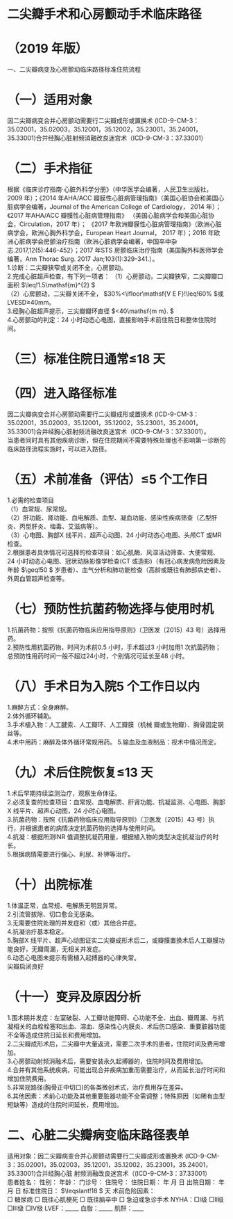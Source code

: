 # 二尖瓣手术和心房颤动手术临床路径  
# （2019 年版）  
一、二尖瓣病变及心房颤动临床路径标准住院流程  
# （一）适用对象  
因二尖瓣病变合并心房颤动需要行二尖瓣成形或置换术 (ICD-9-CM-3：35.02001，35.02003，35.12001，35.12002，35.23001，35.24001，35.33001)合并经胸心脏射频消融改良迷宫术（ICD-9-CM-3：37.33001）  
# （二）手术指征  
根据《临床诊疗指南·心脏外科学分册》（中华医学会编著，人民卫生出版社，2009 年）；《2014 年AHA/ACC 瓣膜性心脏病管理指南》（美国心脏协会和美国心脏病学会编著，Journal of the American College of Cardiology， 2014 年）；《2017 年AHA/ACC 瓣膜性心脏病管理指南》
（美国心脏病学会和美国心脏协会，Circulation，2017 年）；
《2017 年欧洲瓣膜性心脏病管理指南》（欧洲心脏病学会，欧洲心胸外科学会，European Heart Journal， 2017 年）；2016 年欧洲心脏病学会房颤治疗指南（欧洲心脏病学会编著，中国卒中杂志.2017,12(5):446-452）；2017 年STS 房颤临床治疗指南（美国胸外科医师学会编著，Ann Thorac  Surg. 2017 Jan;103(1):329-341.）。  
1.诊断：二尖瓣狭窄或关闭不全，心房颤动。  
2.完成心脏超声检查，有下列一项者： （1）心房颤动，二尖瓣狭窄，二尖瓣瓣口面积 $\leq\!1.5\mathsf{m}^{2} $  
（2）心房颤动，二尖瓣关闭不全， $30\%<\lfloor\mathsf{V E F}\!\leq\!60\% $或LVESD≥40mm。  
3.经胸心脏超声提示，三尖瓣瓣环直径 $<40\mathsf{m m}. $  
4.心房颤动的判定：24 小时动态心电图，直接影响手术前住院日和整体住院时间。  
# （三）标准住院日通常≤18 天  
# （四）进入路径标准  
因二尖瓣病变合并心房颤动需要行二尖瓣成形或置换术 (ICD-9-CM-3：35.02001，35.02003，35.12001，35.12002，35.23001，35.24001，35.33001)合并经胸心脏射频消融改良迷宫术（ICD-9-CM-3：37.33001）。  
当患者同时具有其他疾病诊断，但在住院期间不需要特殊处理也不影响第一诊断的临床路径流程实施时，可以进入路径。  
# （五）术前准备（评估）≤5 个工作日  
1.必需的检查项目  
（1）血常规、尿常规。  
（2）肝功能、肾功能、血电解质、血型、凝血功能、感染性疾病筛查（乙型肝炎、丙型肝炎、梅毒、艾滋病等）。  
（3）心电图、胸部X 线平片、超声心动图、24 小时动态心电图、头颅CT 或MR 检查。  
2.根据患者具体情况可选择的检查项目：如心肌酶、风湿活动筛查、大便常规、24 小时动态心电图、冠状动脉影像学检查(CT 或造影)（有冠心病发病危险因素及年龄 $\geq\!50 $ 岁患者）、血气分析和肺功能检查（高龄或既往有肺部病史者）、外周血管超声检查等。  
# （七）预防性抗菌药物选择与使用时机  
1.抗菌药物：按照《抗菌药物临床应用指导原则》（卫医发〔2015〕43 号）选择用药。  
2.预防性用抗菌药物，时间为术前0.5 小时，手术超过3 小时加用1 次抗菌药物；总预防性用药时间一般不超过24小时，个别情况可延长至48 小时。  
# （八）手术日为入院5 个工作日以内  
1.麻醉方式：全身麻醉。  
2.体外循环辅助。  
3.手术植入物：人工腱索、人工瓣环、人工瓣膜（机械 瓣或生物瓣）、胸骨固定钢丝等。  
4.术中用药：麻醉及体外循环常规用药。 5.输血及血液制品：视术中情况而定。  
# （九）术后住院恢复≤13 天  
1.术后早期持续监测治疗，观察生命体征。  
2.必须复查的检查项目：血常规、血电解质、肝肾功能、抗凝监测、心电图、胸部X 线平片、超声心动图，24 小时心电图。  
3.抗菌药物：按照《抗菌药物临床应用指导原则》（卫医发〔2015〕43 号）执行，并根据患者的病情决定抗菌药物的选择与使用时间。  
4.抗凝：根据所测INR 值调整抗凝药用量，根据植入物的类型决定抗凝治疗的时长。  
5.根据病情需要进行强心、利尿、补钾等治疗。  
# （十）出院标准  
1.体温正常，血常规、电解质无明显异常。  
2.引流管拔除、切口愈合无感染。  
3.无需要住院处理的并发症和（或）其他合并症。  
4.抗凝治疗基本稳定。  
5.胸部X 线平片、超声心动图证实二尖瓣成形术后二，或瓣膜置换术后人工瓣膜功能良好，无瓣周漏，无相关并发症。  
6.动态心电图未提示有需植入起搏器的心律失常。  
尖瓣启闭良好  
# （十一）变异及原因分析  
1.围术期并发症：左室破裂、人工瓣功能障碍、心功能不全、出血、瓣周漏、与抗凝相关的血栓栓塞和出血、溶血、感染性心内膜炎、术后伤口感染、重要脏器功能不全等造成住院日延长和费用增加。  
2.二尖瓣成形术后，二尖瓣中大量返流，需要二次手术的患者，住院时间及费用增加。  
3.心房颤动射频消融术后，需要安装永久起搏器的，住院时间及费用增加。  
4.合并有其他系统疾病，可能出现合并疾病加重而需要治疗，从而延长治疗时间和增加住院费用。  
5.非常规路径(胸骨正中切口)的各类微创术式，治疗费用存在差异。  
6.其他因素：术前心功能及其他重要脏器功能不全需调整；特殊原因（如稀有血型短缺等）造成的住院时间延长，费用增加。  
# 二、心脏二尖瓣病变临床路径表单  
适用对象：因二尖瓣病变合并心房颤动需要行二尖瓣成形或置换术 (ICD-9-CM-3：35.02001，35.02003，35.12001，35.12002，35.23001，35.24001，35.33001)合并经胸心脏 射频消融改良迷宫术（(ICD-9-CM-3：37.33001）  
患者姓名：           性别：    年龄：    门诊号：       住院号：       住院日期：   年  月  日  出院日期：   年  月   日   标准住院日： $\leqslant\!18 $ 天 术前危险因素：  
□ 糖尿病   □ 既往心肌梗死   □ 既往脑卒中   □ 急迫或急诊手术    NYHA：□Ⅰ级  □Ⅱ级  □Ⅲ级  □Ⅳ级    LVEF：_____   血脂：_____  肌酐：____  
